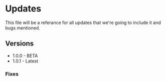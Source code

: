 # Updates
This file will be a referance for all updates that we're going to include it and bugs mentioned.

## Versions
* 1.0.0 - BETA
* 1.0.1 - Latest

### Fixes

